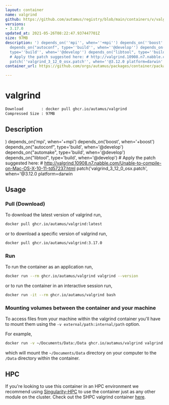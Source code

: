 ```yaml
---
layout: container
name: valgrind
github: https://github.com/autamus/registry/blob/main/containers/v/valgrind/spack.yaml
versions:
- 3.17.0
updated_at: 2021-05-26T08:22:47.937447701Z
size: 97MB
description: ') depends_on(''mpi'', when=''+mpi'') depends_on(''boost'', when=''+boost'')
  depends_on("autoconf", type=''build'', when=''@develop'') depends_on("automake",
  type=''build'', when=''@develop'') depends_on("libtool", type=''build'', when=''@develop'')
  # Apply the patch suggested here: # http://valgrind.10908.n7.nabble.com/Unable-to-compile-on-Mac-OS-X-10-11-td57237.html
  patch(''valgrind_3_12_0_osx.patch'', when=''@3.12.0 platform=darwin'
container_url: https://github.com/orgs/autamus/packages/container/package/valgrind

---
```

# valgrind
```bash 
Download        : docker pull ghcr.io/autamus/valgrind
Compressed Size : 97MB
```

## Description
) depends_on('mpi', when='+mpi') depends_on('boost', when='+boost') depends_on("autoconf", type='build', when='@develop') depends_on("automake", type='build', when='@develop') depends_on("libtool", type='build', when='@develop') # Apply the patch suggested here: # http://valgrind.10908.n7.nabble.com/Unable-to-compile-on-Mac-OS-X-10-11-td57237.html patch('valgrind_3_12_0_osx.patch', when='@3.12.0 platform=darwin

## Usage
### Pull (Download)
To download the latest version of valgrind run,

```bash
docker pull ghcr.io/autamus/valgrind:latest
```

or to download a specific version of valgrind run,

```bash
docker pull ghcr.io/autamus/valgrind:3.17.0
```
### Run
To run the container as an application run,
```bash
docker run --rm ghcr.io/autamus/valgrind valgrind --version
```

or to run the container in an interactive session run,
```bash
docker run -it --rm ghcr.io/autamus/valgrind bash
```

### Mounting volumes between the container and your machine
To access files from your machine within the valgrind container you'll have to mount them using the `-v external/path:internal/path` option.

For example,
```bash
docker run -v ~/Documents/Data:/Data ghcr.io/autamus/valgrind valgrind /Data/myData.csv
```
which will mount the `~/Documents/Data` directory on your computer to the `/Data` directory within the container.

## HPC
If you're looking to use this container in an HPC environment we recommend using [Singularity-HPC](https://singularity-hpc.readthedocs.io) to use the container just as any other module on the cluster. Check out the SHPC valgrind container [here](https://singularityhub.github.io/singularity-hpc/r/ghcr.io-autamus-valgrind/).